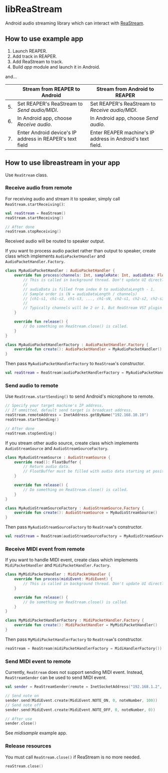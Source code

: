 # libReaStream

Android audio streaming library which can interact with [ReaStream](http://www.reaper.fm/reaplugs/).

## How to use example app

1. Launch REAPER.
2. Add track in REAPER.
3. Add ReaStream to track.
4. Build *app* module and launch it in Android.

and...

| | Stream from REAPER to Android | Stream from Android to REAPER |
| --- | --- | --- |
| 5. | Set REAPER's ReaStream to *Send audio/MIDI*. | Set REAPER's ReaStream to *Receive audio/MIDI*. |
| 6. | In Android app, choose *Receive audio*. | In Android app, choose *Send audio*. |
| 7. | Enter Android device's IP address in REAPER's text field | Enter REAPER machine's IP address in Android's text field.

## How to use libreastream in your app

Use `ReaStream` class.

### Receive audio from remote

For receiving audio and stream it to speaker, simply call `ReaStream.startReceiving()`:

```kotlin
val reaStream = ReaStream()
reaStream.startReceiving()

// After done
reaStream.stopReceiving()
```

Received audio will be routed to speaker output.

If you want to process audio packet rather than output to speaker, create class which implements `AudioPacketHandler` and `AudioPacketHandler.Factory`.

```kotlin
class MyAudioPacketHandler : AudioPacketHandler {
    override fun process(channels: Int, sampleRate: Int, audioData: FloatArray, audioDataLength: Int) {
        // This is called in background thread. Don't update UI directly here.
        //
        // audioData is filled from index 0 to audioDataLength - 1.
        // Sample order is (N = audioDataLength / channels)
        // [ch1-s1, ch1-s2, ch1-s3, ..., ch1-sN, ch2-s1, ch2-s2, ch2-s3, ..., ch2-sN]
        // 
        // Typically channels will be 2 or 1. But ReaStream VST plugin supports up to 8 channels.
    }

    override fun release() {
        // Do something on ReaStream.close() is called.
    }
}

class MyAudioPacketHandlerFactory : AudioPacketHandler.Factory {
    override fun create(): AudioPacketHandler = MyAudioPacketHandler()
}
```

Then pass `MyAudioPacketHandlerFactory` to `ReaStream`'s constructor.

```kotlin
val reaStream = ReaStream(audioPacketHandlerFactory = MyAudioPacketHandlerFactory())
```

### Send audio to remote

Use `ReaStream.startSending()` to send Android's microphone to remote.

```kotlin
// Specify your target machine's IP address.
// If ommitted, default send target is broadcast address.
reaStream.remoteAddress = InetAddress.getByName("192.168.10.10")
reaStream.startSending()

// After done
reaStream.stopSending()
```

If you stream other audio source, create class which implements `AudioStreamSource` and `AudioStreamSourceFactory`.

```kotlin
class MyAudioStreamSource : AudioStreamSource {
    override read(): FloatBuffer {
        // Return audio data.
        // FloatBuffer must be filled with audio data starting at position 0 and set valid audio data length to [FloatBuffer.limit].
    }

    override fun release() {
        // Do something on ReaStream.close() is called.
    }
}

class MyAudioStreamSourceFactory : AudioStreamSource.Factory {
    override fun create(): AudioStreamSource = MyAudioStreamSource()
}
```

Then pass `MyAudioStreamSourceFactory` to `ReaStream`'s constructor.

```kotlin
val reaStream = ReaStream(audioStreamSourceFactory = MyAudioStreamSourceFactory())
```

### Receive MIDI event from remote

If you want to handle MIDI event, create class which implements `MidiPacketHandler` and `MidiPacketHandler.Factory`.

```kotlin
class MyMidiPacketHandler : MidiPacketHandler {
    override fun process(midiEvent: MidiEvent) {
        // This is called in background thread. Don't update UI directly here.
    }

    override fun release() {
        // Do something on ReaStream.close() is called.
    }
}

class MyMidiPacketHandlerFactory : MidiPacketHandler.Factory {
    override fun create(): MidiPacketHandler = MyMidiPacketHandler()
}
```

Then pass `MyMidiPacketHandlerFactory` to `ReaStream`'s constructor.

```kotlin
reaStream = ReaStream(midiPacketHandlerFactory = MidiHandlerFactory())
```

### Send MIDI event to remote

Currently, `ReaStream` does not support sending MIDI event. Instead, `ReaStreamSender` can be used to send MIDI event.

```kotlin
val sender = ReaStreamSender(remote = InetSocketAddress("192.168.1.2", ReaStream.DEFAULT_PORT))

// Send note on
sender.send(MidiEvent.create(MidiEvent.NOTE_ON, 0, noteNumber, 100))
// Send note off
sender.send(MidiEvent.create(MidiEvent.NOTE_OFF, 0, noteNumber, 0))

// After use
sender.close()
```

See *midisample* example app.


### Release resources

You must call `ReaStream.close()` if ReaStream is no more needed.

```kotlin
reaStream.close()
```
